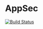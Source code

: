 # AppSec
[![Build Status](https://travis-ci.com/justin516142071/AppSec.svg?token=F1uQaNcst3TsnshVxTA6&branch=master)](https://travis-ci.com/justin516142071/AppSec)
